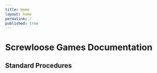 ```yaml
---
title: Home
layout: home
permalink: /
published: true
---
```



# Screwloose Games Documentation

## Standard Procedures
